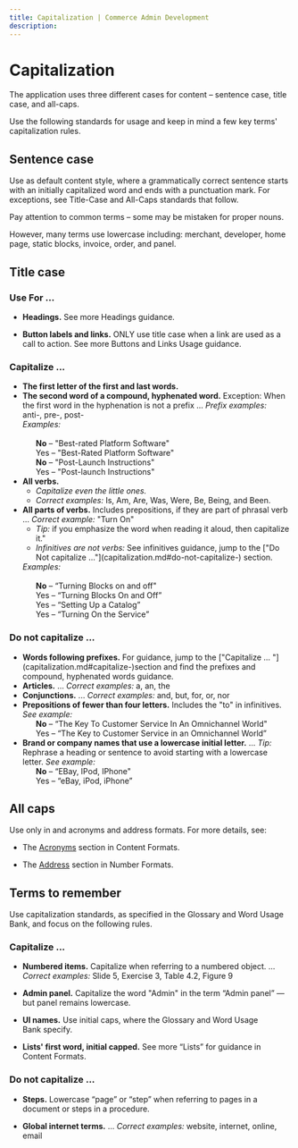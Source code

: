 ```yaml
---
title: Capitalization | Commerce Admin Development
description:
---
```


# Capitalization

The application uses three different cases for content – sentence case, title case, and all-caps.

Use the following standards for usage and keep in mind a few key terms' capitalization rules.

## Sentence case

Use as default content style, where a grammatically correct sentence starts with an initially capitalized word and ends with a punctuation mark. For exceptions, see Title-Case and All-Caps standards that follow.

Pay attention to common terms – some may be mistaken for proper nouns.

However, many terms use lowercase including: merchant, developer, home page, static blocks, invoice, order, and panel.

## Title case

### Use For ...

*  **Headings.** See more Headings guidance.

*  **Button labels and links.** ONLY use title case when a link are used as a call to action. See more Buttons and Links Usage guidance.

### Capitalize ...

<ul>
  <li><strong>The first letter of the first and last words.</strong></li>
  <li><strong>The second word of a compound, hyphenated word.</strong> Exception: When the first word in the hyphenation is not a prefix ... <em>Prefix examples:</em> anti-, pre-, post-<br />
  <em>Examples:</em><br /><br />
    <ul style="list-style-type:none">
      <li><strong>No</strong> – "Best-rated Platform Software"</li>
      <li>Yes – "Best-Rated Platform Software"</li>
    </ul>
    <ul style="list-style-type:none">
      <li><strong>No</strong> – "Post-Launch Instructions"</li>
      <li>Yes – "Post-launch Instructions"</li>
    </ul>
  </li>
  <li><strong>All verbs.</strong>
    <ul>
      <li><em>Capitalize even the little ones.</em></li>
      <li><em>Correct examples:</em> Is, Am, Are, Was, Were, Be, Being, and Been.</li>
    </ul>
  </li>
  <li><strong>All parts of verbs.</strong> Includes prepositions, if they are part of phrasal verb ... <em>Correct example:</em> "Turn On"
    <ul>
      <li><em>Tip:</em> if you emphasize the word when reading it aloud, then capitalize it."</li>
      <li><em>Infinitives are not verbs:</em> See infinitives guidance, jump to the <span markdown="1">["Do Not capitalize ..."](capitalization.md#do-not-capitalize-)</span> section.</li>
    </ul>
  <em>Examples:</em><br /><br />
    <ul style="list-style-type:none">
      <li><strong>No</strong> – “Turning Blocks on and off"</li>
      <li>Yes – “Turning Blocks On and Off”</li>
      <li>Yes – “Setting Up a Catalog”</li>
      <li>Yes – “Turning On the Service”</li>
    </ul>
    </li>
</ul>

### Do not capitalize ...

<ul>
  <li><strong>Words following prefixes.</strong> For guidance, jump to the <span markdown="1">["Capitalize ... "](capitalization.md#capitalize-)</span>section and find the prefixes and compound, hyphenated words guidance.</li>
  <li><strong>Articles.</strong> ... <em>Correct examples:</em> a, an, the</li>
  <li><strong>Conjunctions.</strong> ... <em>Correct examples:</em> and, but, for, or, nor</li>
  <li><strong>Prepositions of fewer than four letters.</strong> Includes the "to" in infinitives. <em>See example:</em>
    <ul style="list-style-type:none">
      <li><strong>No</strong> – “The Key To Customer Service In An Omnichannel World"</li>
      <li>Yes – “The Key to Customer Service in an Omnichannel World”</li>
    </ul>
    </li>
  <li><strong>Brand or company names that use a lowercase initial letter.</strong> ... <em>Tip:</em> Rephrase a heading or sentence to avoid starting with a lowercase letter. <em>See example:</em>
    <ul style="list-style-type:none">
      <li><strong>No</strong> – “EBay, IPod, IPhone"</li>
      <li>Yes – “eBay, iPod, iPhone”</li>
    </ul>
  </li>
</ul>

## All caps

Use only in and acronyms and address formats. For more details, see:

*  The [Acronyms](content-formats.md#acronyms) section in Content Formats.

*  The [Address](content-formats.md#addresses) section in Number Formats.

## Terms to remember

Use capitalization standards, as specified in the Glossary and Word Usage Bank, and focus on the following rules.

### Capitalize ...

*  **Numbered items.** Capitalize when referring to a numbered object. ... *Correct examples:* Slide 5, Exercise 3, Table 4.2, Figure 9

*  **Admin panel.** Capitalize the word "Admin" in the term “Admin panel” — but panel remains lowercase.

*  **UI names.** Use initial caps, where the Glossary and Word Usage Bank specify.

*  **Lists' first word, initial capped.** See more “Lists” for guidance in Content Formats.

### Do not capitalize ...

*  **Steps.** Lowercase “page” or “step” when referring to pages in a document or steps in a procedure.

*  **Global internet terms.** ... *Correct examples:* website, internet, online, email
